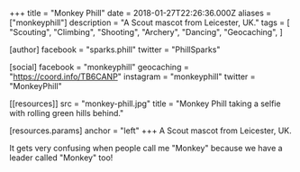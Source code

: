 +++
title = "Monkey Phill"
date = 2018-01-27T22:26:36.000Z
aliases = ["monkeyphill"]
description = "A Scout mascot from Leicester, UK."
tags = [
  "Scouting",
  "Climbing",
  "Shooting",
  "Archery",
  "Dancing",
  "Geocaching",
]

[author]
facebook = "sparks.phill"
twitter = "PhillSparks"

[social]
facebook = "monkeyphill"
geocaching = "https://coord.info/TB6CANP"
instagram = "monkeyphill"
twitter = "MonkeyPhill"

[[resources]]
src = "monkey-phill.jpg"
title = "Monkey Phill taking a selfie with rolling green hills behind."

  [resources.params]
  anchor = "left"
+++
A Scout mascot from Leicester, UK.

It gets very confusing when people call me "Monkey" because we have a leader called "Monkey" too!